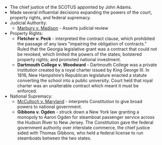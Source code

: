 - The chief justice of the SCOTUS appointed by John Adams. 
- Made several influential decisions expanding the powers of the court, property rights, and federal supremacy. 
- Judicial Authority:
	- [Marbury v. Madison](Marbury%20v.%20Madison.md) - Asserts judicial review
- Property Rights:
	- **Fletcher v. Peck** - interpreted the contract clause, which prohibited the passage of any laws "impairing the obligation of contracts." Ruled that the Georgia legislative grant was a contract that could not be revoked, which limited the powers of the states; bolstered property rights; and promoted national investment. 
	- **Dartmouth College v. Woodward** - Dartmouth College was a private institution created by a royal charter issued by King George III. In 1816, New Hampshire’s Republican legislature enacted a statute converting the school into a public university. Court held that royal charter was an unalterable contract which meant it must be enforced.
- National Supremacy:
	- [McCulloch v. Maryland](McCulloch%20v.%20Maryland.md) - interprets Constitution to give broad powers to national government.
	- **Gibbons v. Ogden** - struck down a New York law granting a monopoly to Aaron Ogden for steamboat passenger service across the Hudson River to New Jersey. The Constitution gave the federal government authority over interstate commerce, the chief justice sided with Thomas Gibbons, who held a federal license to run steamboats between the two states.